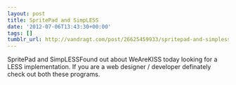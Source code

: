 ```yaml
---
layout: post
title: SpritePad and SimpLESS
date: '2012-07-06T13:43:30+00:00'
tags: []
tumblr_url: http://vandragt.com/post/26625459933/spritepad-and-simpless
---
```

SpritePad and SimpLESSFound out about WeAreKISS today looking for a LESS implementation. If you are a web designer / developer definately check out both these programs.
